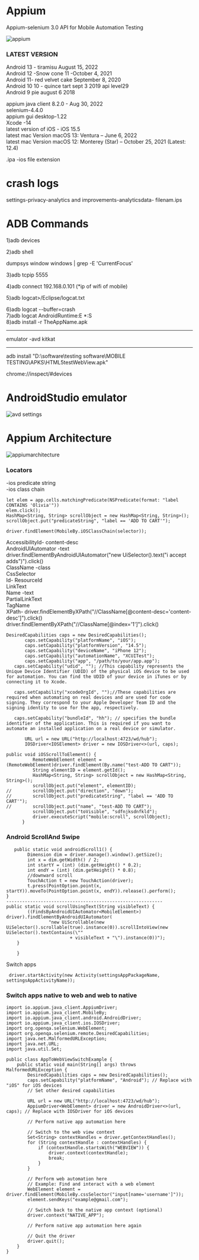 # Appium
Appium-selenium 3.0 API for Mobile Automation Testing

![appium](https://user-images.githubusercontent.com/24494133/42090141-d006b1c2-7bbd-11e8-9647-b751c9f7c986.png)

### LATEST VERSION
Android 13 - tiramisu August 15, 2022 </br>
Android 12 -Snow cone 11 -October 4, 2021 </br>
Android 11- red velvet cake September 8, 2020 </br>
Android 10 10 - quince tart sept 3 2019  api level29 </br>
Android 9 pie  august 6 2018 </br>

appium java client 8.2.0 - Aug 30, 2022 </br>
selenium-4.4.0 </br>
appium gui desktop-1.22 </br>
Xcode -14 </br>
latest version of iOS - iOS 15.5 </br>
latest mac Version macOS 13: Ventura  – June 6, 2022  </br>
latest mac Version macOS 12: Monterey (Star) – October 25, 2021 (Latest: 12.4) </br>

.ipa -ios file extension </br>
# crash logs
settings-privacy-analytics and improvements-analyticsdata- filenam.ips
# ADB Commands
1)adb devices

2)adb shell

dumpsys window windows | grep -E 'CurrentFocus'

3)adb tcpip 5555

4)adb connect 192.168.0.101
(*ip of wifi of mobile) 

5)adb logcat>/Eclipse/logcat.txt 

6)adb logcat --buffer=crash </br>
7)adb logcat AndroidRuntime:E *:S </br>
8)adb install -r TheAppName.apk

--------------------------------------------

emulator -avd kitkat



--------------------------------------------



adb install "D:\software\testing software\MOBILE TESTING\APKS\HTML5testWebView.apk"

chrome://inspect/#devices

# AndroidStudio emulator
![avd settings](https://user-images.githubusercontent.com/24494133/42304144-68bd9b46-8042-11e8-99a6-5cd42b342882.PNG)
# Appium Architecture
![appiumarchitecture](https://user-images.githubusercontent.com/24494133/43879019-8efea5be-9bbf-11e8-9264-dcef7e7fab1e.png)

### Locators
-ios predicate string </br>
-ios class chain </br>
```
let elem = app.cells.matchingPredicate(NSPredicate(format: "label CONTAINS 'Olivia'"))
elem.click();
HashMap<String, String> scrollObject = new HashMap<String, String>();
scrollObject.put("predicateString", "label == 'ADD TO CART'");

driver.findElement(MobileBy.iOSClassChain(selector));

```
AccessibilityId- content-desc </br>
AndroidUIAutomator -text </br>
driver.findElementByAndroidUIAutomator("new UiSelector().text(\"i accept adds\")").click() </br>
ClassName -class </br>
CssSelector </br>
Id- ResourceId  </br>
LinkText </br>
Name -text</br>
PartialLinkText </br>
TagName </br>
XPath- driver.findElementByXPath("//ClassName[@content-desc='content-desc']").click() </br>
 driver.findElementByXPath("//ClassName[@index='1']").click()
 
 ```
DesiredCapabilities caps = new DesiredCapabilities();
        caps.setCapability("platformName", "iOS");
        caps.setCapability("platformVersion", "14.5");
        caps.setCapability("deviceName", "iPhone 12");
        caps.setCapability("automationName", "XCUITest");
        caps.setCapability("app", "/path/to/your/app.app");
	caps.setCapability("udid", ""); //This capability represents the Unique Device Identifier (UDID) of the physical iOS device to be used for automation. You can find the UDID of your device in iTunes or by connecting it to Xcode.
	
	caps.setCapability("xcodeOrgId", "");//These capabilities are required when automating on real devices and are used for code signing. They correspond to your Apple Developer Team ID and the signing identity to use for the app, respectively.
	
	caps.setCapability("bundleId", "hh"); // specifies the bundle identifier of the application. This is required if you want to automate an installed application on a real device or simulator.

        URL url = new URL("http://localhost:4723/wd/hub");
        IOSDriver<IOSElement> driver = new IOSDriver<>(url, caps);
``` 
```
public void iOSScrollToElement() {
		  RemoteWebElement element = (RemoteWebElement)driver.findElement(By.name("test-ADD TO CART"));
		  String elementID = element.getId();
		  HashMap<String, String> scrollObject = new HashMap<String, String>();
		  scrollObject.put("element", elementID);
//		  scrollObject.put("direction", "down");
//		  scrollObject.put("predicateString", "label == 'ADD TO CART'");
//		  scrollObject.put("name", "test-ADD TO CART");
		  scrollObject.put("toVisible", "sdfnjksdnfkld");
		  driver.executeScript("mobile:scroll", scrollObject);
	  }
``` 
### Android ScrollAnd Swipe
``` 
   public static void androidScroll1() {
		Dimension dim = driver.manage().window().getSize();
		int x = dim.getWidth() / 2;
		int startY = (int) (dim.getHeight() * 0.2);
		int endY = (int) (dim.getHeight() * 0.8);
		//downward scroll
		TouchAction t = new TouchAction(driver);
		t.press(PointOption.point(x, startY)).moveTo(PointOption.point(x, endY)).release().perform();
}
-----------------------------------------------------------
public static void scrollUsingText(String visibleText) {
		((FindsByAndroidUIAutomator<MobileElement>) driver).findElementByAndroidUIAutomator(
				"new UiScrollable(new UiSelector().scrollable(true).instance(0)).scrollIntoView(new UiSelector().textContains(\""
						+ visibleText + "\").instance(0))");
	}

	}
```
Switch apps
```
 driver.startActivity(new Activity(settingsAppPackageName, settingsAppActivityName));

```
### Switch apps native to web and web to native
```
import io.appium.java_client.AppiumDriver;
import io.appium.java_client.MobileBy;
import io.appium.java_client.android.AndroidDriver;
import io.appium.java_client.ios.IOSDriver;
import org.openqa.selenium.WebElement;
import org.openqa.selenium.remote.DesiredCapabilities;
import java.net.MalformedURLException;
import java.net.URL;
import java.util.Set;

public class AppToWebViewSwitchExample {
    public static void main(String[] args) throws MalformedURLException {
        DesiredCapabilities caps = new DesiredCapabilities();
        caps.setCapability("platformName", "Android"); // Replace with "iOS" for iOS devices
        // Set other desired capabilities

        URL url = new URL("http://localhost:4723/wd/hub");
        AppiumDriver<WebElement> driver = new AndroidDriver<>(url, caps); // Replace with IOSDriver for iOS devices

        // Perform native app automation here

        // Switch to the web view context
        Set<String> contextHandles = driver.getContextHandles();
        for (String contextHandle : contextHandles) {
            if (contextHandle.startsWith("WEBVIEW")) {
                driver.context(contextHandle);
                break;
            }
        }

        // Perform web automation here
        // Example: Find and interact with a web element
        WebElement element = driver.findElement(MobileBy.cssSelector("input[name='username']"));
        element.sendKeys("example@gmail.com");

        // Switch back to the native app context (optional)
        driver.context("NATIVE_APP");

        // Perform native app automation here again

        // Quit the driver
        driver.quit();
    }
}

```
